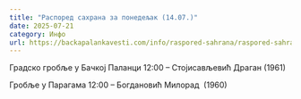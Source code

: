 ```yaml
---
title: "Распоред сахрана за понедељак (14.07.)"
date: 2025-07-21
category: Инфо
url: https://backapalankavesti.com/info/raspored-sahrana/raspored-sahrana-za-ponedeljak-14-07/
---
```


Градско гробље у Бачкој Паланци
12:00 – Стојисављевић Драган (1961)

Гробље у Парагама
12:00 – Богдановић Милорад  (1960)
